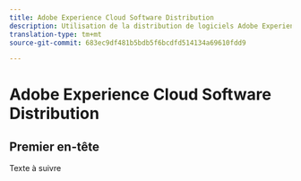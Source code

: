 ```yaml
---
title: Adobe Experience Cloud Software Distribution
description: Utilisation de la distribution de logiciels Adobe Experience Cloud
translation-type: tm+mt
source-git-commit: 683ec9df481b5bdb5f6bcdfd514134a69610fdd9

---
```



# Adobe Experience Cloud Software Distribution

## Premier en-tête

Texte à suivre
